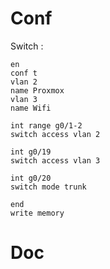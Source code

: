 # Conf

Switch :
```
en
conf t
vlan 2
name Proxmox
vlan 3
name Wifi

int range g0/1-2
switch access vlan 2

int g0/19
switch access vlan 3

int g0/20
switch mode trunk

end
write memory
```

# Doc
